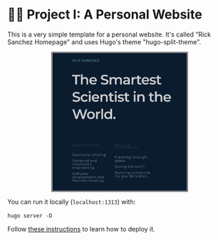 # 🦹🏽 Project I: A Personal Website

This is a very simple template for a personal website. It's called "Rick Sanchez Homepage" and uses Hugo's theme "hugo-split-theme".

<p align="center">
<img src="./../personal_website.png" width="60%" align="center" style="padding:1px;border:thin solid black;" />
</p>


You can run it locally (`localhost:1313`) with:

```
hugo server -D
```

Follow [these instructions](https://medium.com/python-for-the-utopian/deploying-websites-with-hugo-465dee88a295) to learn how to deploy it.

